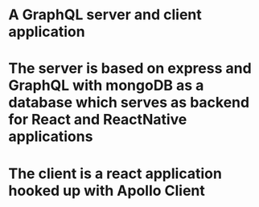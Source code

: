# A GraphQL server and client application
# The server is based on express and GraphQL with mongoDB as a database which serves as backend for React and ReactNative applications 
# The client is a react application hooked up with Apollo Client
